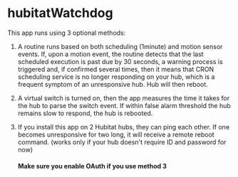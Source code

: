 # hubitatWatchdog

This app runs using 3 optional methods: 

1) A routine runs based on both scheduling (1minute) and motion sensor events. If, upon a motion event, the routine detects that the last scheduled execution is past due by 30 seconds, a warning process is triggered and, if confirmed several times, then it means that CRON scheduling service is no longer responding on your hub, which is a frequent symptom of an unresponsive hub. Hub will then reboot. 

2) A virtual switch is turned on, then the app measures the time it takes for the hub to parse the switch event. If within false alarm threshold the hub remains slow to respond, the hub is rebooted. 

3) If you install this app on 2 Hubitat hubs, they can ping each other. If one becomes unresponsive for two long, it will receive a remote reboot command. (works only if your hub doesn't require ID and password for now) <h4> Make sure you enable OAuth if you use method 3</h4>
